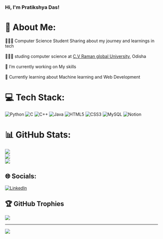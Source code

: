 ### Hi, I'm Pratikshya Das! 

# 💫 About Me:
👩🏻‍💻 Computer Science Student Sharing about my journey and learnings in tech<br/><br>👩🏻‍🎓 studing computer science at [C.V Raman global University](https://cgu-odisha.ac.in/), Odisha<br/><br>🔭 I’m currently working on My skills<br/><br>💭 Currently learning about Machine learning and Web Development<br/>

# 💻 Tech Stack:
![Python](https://img.shields.io/badge/python-3670A0?style=for-the-badge&logo=python&logoColor=ffdd54) ![C](https://img.shields.io/badge/c-%2300599C.svg?style=for-the-badge&logo=c&logoColor=white) ![C++](https://img.shields.io/badge/c++-%2300599C.svg?style=for-the-badge&logo=c%2B%2B&logoColor=white) ![Java](https://img.shields.io/badge/java-%23ED8B00.svg?style=for-the-badge&logo=openjdk&logoColor=white) ![HTML5](https://img.shields.io/badge/html5-%23E34F26.svg?style=for-the-badge&logo=html5&logoColor=white) ![CSS3](https://img.shields.io/badge/css3-%231572B6.svg?style=for-the-badge&logo=css3&logoColor=white) ![MySQL](https://img.shields.io/badge/mysql-%2300000f.svg?style=for-the-badge&logo=mysql&logoColor=white) ![Notion](https://img.shields.io/badge/Notion-%23000000.svg?style=for-the-badge&logo=notion&logoColor=white)
# 📊 GitHub Stats:
![](https://github-readme-stats.vercel.app/api?username=PratikshyaDas2004&theme=dark&hide_border=false&include_all_commits=false&count_private=false)<br/>
![](https://github-readme-streak-stats.herokuapp.com/?user=PratikshyaDas2004&theme=dark&hide_border=false)<br/>
![](https://github-readme-stats.vercel.app/api/top-langs/?username=PratikshyaDas2004&theme=dark&hide_border=false&include_all_commits=false&count_private=false&layout=compact)


## 🌐 Socials:
[![LinkedIn](https://img.shields.io/badge/LinkedIn-%230077B5.svg?logo=linkedin&logoColor=white)](https://linkedin.com/in/https://www.linkedin.com/in/pratikshya-das-/) 

## 🏆 GitHub Trophies
![](https://github-profile-trophy.vercel.app/?username=PratikshyaDas2004&theme=radical&no-frame=false&no-bg=true&margin-w=4)

---
[![](https://visitcount.itsvg.in/api?id=PratikshyaDas2004&icon=0&color=0)](https://visitcount.itsvg.in)

<!-- Proudly created with GPRM ( https://gprm.itsvg.in ) -->

